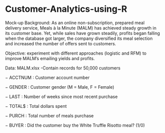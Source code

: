 # Customer-Analytics-using-R

Mock-up Background: As an online non-subscription, prepared meal delivery service, Meals à la Minute (MALM) has achieved steady growth in its customer base. Yet, while sales have grown steadily, profits began falling when the database got larger, the company diversified its meal selection and increased the number of offers sent to customers. 

Objective: experiment with different approaches (logistic and RFM) to improve MALM’s emailing yields and profits.

Data: MALM.xlsx -Contain records for 50,000 customers

− ACCTNUM : Customer account number 

− GENDER : Customer gender (M = Male, F = Female) 

− LAST : Number of weeks since most recent purchase 

− TOTAL$ : Total dollars spent 

− PURCH : Total number of meals purchase 

− BUYER : Did the customer buy the White Truffle Risotto meal? (1/0)
